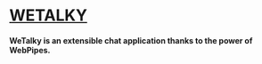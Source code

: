 # [WETALKY](http://www.wetalky.com)

#### WeTalky is an extensible chat application thanks to the power of WebPipes.